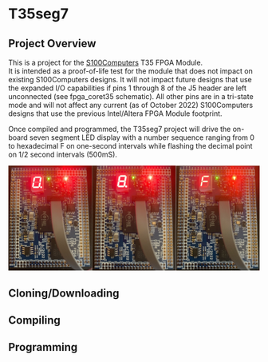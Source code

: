 # T35seg7 #
## Project Overview ##

This is a project for the [S100Computers]([http://www.google.fr/](http://s100computers.com/) "S100 Computers") T35 FPGA Module.  
It is intended as a proof-of-life test for the module that does not impact on existing S100Computers designs.
It will not impact future designs that use the expanded I/O capabilities if pins 1 through 8 of the J5 header
are left unconnected (see fpga_coret35 schematic).  All other pins are in a tri-state mode and will not affect
any current (as of October 2022) S100Computers designs that use the previous Intel/Altera FPGA Module footprint.

Once compiled and programmed, the T35seg7 project will drive the on-board seven segment LED display with a
number sequence ranging from 0 to hexadecimal F on one-second intervals while flashing the decimal point on 1/2
second intervals (500mS).  

![picture alt](Docs/T35seg7_disp_0-F.jpg "T35seg7 Display 0")

## Cloning/Downloading ##

## Compiling ##

## Programming ##

